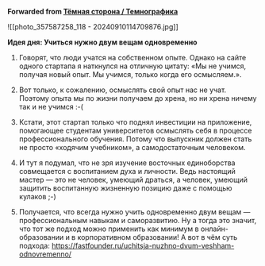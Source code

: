 **Forwarded from [Тёмная сторона / Темнографика](https://t.me/temno/5939)**

![[photo_357587258_118 - 20240910114709876.jpg]]

**Идея дня: Учиться нужно двум вещам одновременно**

1. Говорят, что люди учатся на собственном опыте. Однако на сайте одного стартапа я наткнулся на отличную цитату: «Мы не учимся, получая новый опыт. Мы учимся, только когда его осмысляем.».

2. Вот только, к сожалению, осмыслять свой опыт нас не учат. Поэтому опыта мы по жизни получаем до хрена, но ни хрена ничему так и не учимся :-(

3. Кстати, этот стартап только что поднял инвестиции на приложение, помогающее студентам университетов осмыслять себя в процессе профессионального обучения. Потому что выпускник должен стать не просто «ходячим учебником», а самодостаточным человеком. 

4. И тут я подумал, что не зря изучение восточных единоборства совмещается с воспитанием духа и личности. Ведь настоящий мастер — это не человек, умеющий драться, а человек, умеющий защитить воспитанную жизненную позицию даже с помощью кулаков ;-)

5. Получается, что всегда нужно учить одновременно двум вещам — профессиональным навыкам и саморазвитию. Ну а тогда это значит, что тот же подход можно применить как минимум в онлайн-образовании и в корпоративном образовании! А вот в чём суть подхода: https://fastfounder.ru/uchitsja-nuzhno-dvum-veshham-odnovremenno/